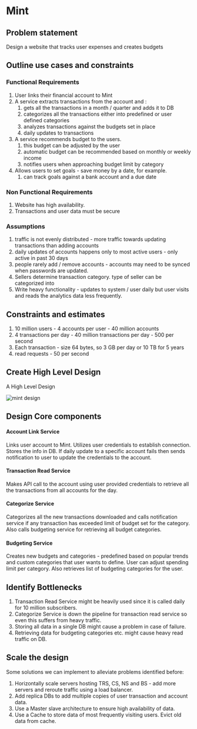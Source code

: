 # Mint

## Problem statement
Design a website that tracks user expenses and creates budgets

## Outline use cases and constraints

### Functional Requirements
1. User links their financial account to Mint
2. A service extracts transactions from the account and :
   1. gets all the transactions in a month / quarter and adds it to DB
   2. categorizes all the transactions either into predefined or user defined categories
   3. analyzes transactions against the budgets set in place 
   4. daily updates to transactions
3. A service recommends budget to the users. 
   1. this budget can be adjusted by the user
   2. automatic budget can be recommended based on monthly or weekly income
   3. notifies users when approaching budget limit by category
4. Allows users to set goals - save money by a date, for example.
   1. can track goals against a bank account and a due date

### Non Functional Requirements

1. Website has high availability.
2. Transactions and user data must be secure

### Assumptions

1. traffic is not evenly distributed - more traffic towards updating transactions than adding accounts
2. daily updates of accounts happens only to most active users - only active in past 30 days
3. people rarely add / remove accounts - accounts may need to be synced when passwords are updated.
4. Sellers determine transaction category. type of seller can be categorized into
5. Write heavy functionality - updates to system / user daily but user visits and reads the analytics data less frequently. 

## Constraints and estimates

1. 10 million users - 4 accounts per user - 40 million accounts
2. 4 transactions per day - 40 million transactions per day - 500 per second
3. Each transaction - size 64 bytes, so 3 GB per day or 10 TB for 5 years
4. read requests - 50 per second

## Create High Level Design

A High Level Design

![mint design](https://i.imgur.com/FbuvR4O.jpg)

## Design Core components

#### Account Link Service

Links user account to Mint. Utilizes user credentials to establish connection. Stores the info in DB. If daily update to a specific account fails then sends notification to user to update the credentials to the account.

#### Transaction Read Service

Makes API call to the account using user provided credentials to retrieve all the transactions from all accounts for the day.

#### Categorize Service

Categorizes all the new transactions downloaded and calls notification service if any transaction has exceeded limit of budget set for the category. Also calls budgeting service for retrieving all budget categories.

#### Budgeting Service

Creates new budgets and categories - predefined based on popular trends and custom categories that user wants to define. User can adjust spending limit per category. Also retrieves list of budgeting categories for the user.

## Identify Bottlenecks

1. Transaction Read Service might be heavily used since it is called daily for 10 million subscribers.
2. Categorize Service is down the pipeline for transaction read service so even this suffers from heavy traffic.
3. Storing all data in a single DB might cause a problem in case of failure.
4. Retrieving data for budgeting categories etc. might cause heavy read traffic on DB.


## Scale the design

Some solutions we can implement to alleviate problems identified before:

1. Horizontally scale servers hosting TRS, CS, NS and BS - add more servers and reroute traffic using a load balancer.
2. Add replica DBs to add multiple copies of user transaction and account data.
3. Use a Master slave architecture to ensure high availability of data.
4. Use a Cache to store data of most frequently visiting users. Evict old data from cache.

